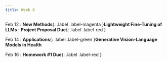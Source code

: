 ```yaml
---
title: Week 6
---
```


Feb 12
: **New Methods**{: .label .label-magenta }**Lightweight Fine-Tuning of LLMs**
: **Project Proposal Due**{: .label .label-red }

Feb 14
: **Applications**{: .label .label-green }**Generative Vision-Language Models in Health**

Feb 16
: **Homework #1 Due**{: .label .label-red }
